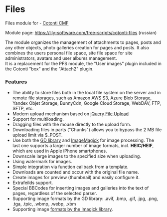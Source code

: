 Files
=====

Files module for - [Cotonti CMF](https://www.cotonti.com) 

Module page: https://lily-software.com/free-scripts/cotonti-files (russian)

The module organizes the management of attachments to pages, posts and any other objects, photo galleries creation for pages and posts. 
It also combines the users personal file space, site file space for site administrators, avatars and user albums management.  
It is a replacement for the PFS module, the "User images" plugin included in the Cotonti "box" and the "Attach2" plugin.

### Features

- The ability to store files both in the local file system on the server and in remote file storages, such as Amazon AWS S3,
  Azure Blob Storage, Yandex Objet Storage, BunnyCdn, Google Cloud Storage, WebDAV, FTP, SFTP, etc.
- Modern upload mechanism based on [jQuery File Upload](https://github.com/blueimp/jQuery-File-Upload)
- Support for multiloading.
- Dragging files with the mouse directly to the upload form.
- Downloading files in parts ("Chunks") allows you to bypass the 2 MB file upload limit via $_POST.
- Use both the [GD library](https://www.php.net/manual/ru/book.image.php) and [ImageMagick](https://www.php.net/manual/ru/book.imagick.php)
  for image processing. The last one supports a larger number of image formats, incl.  **HEIC/HEIF**, which are used in Apple iPhone smartphones.
- Downscale large images to the specified size when uploading.
- Using watermark for images.
- Simple integration via function callback from a template.
- Downloads are counted and occur with the original file name.
- Create images for preview (thumbnail) and easily configure it.
- Extrafeilds support.
- Special BBCodes for inserting images and galleries into the text of pages, regardless of the selected parser.
- Supporting image formats by the GD library: .avif, .bmp, .gif, .jpg, .png, .tga, .tpic, .wbmp, .webp, .xbm
- Supporting image [formats by the Imagick library](https://imagemagick.org/script/formats.php).



